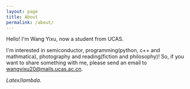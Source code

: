 ```yaml
---
layout: page
title: About
permalink: /about/
---
```


Hello! I'm Wang Yixu, now a student from UCAS.

I'm interested in semiconductor, programming(python, c++ and mathmatica),
photography and reading(fiction and philosophy)! So, if you want to share
something with me, please send an email to [wangyixu20@mails.ucas.ac.cn](wangyixu20@mails.ucas.ac.cn).

$Latex/lambda$.
